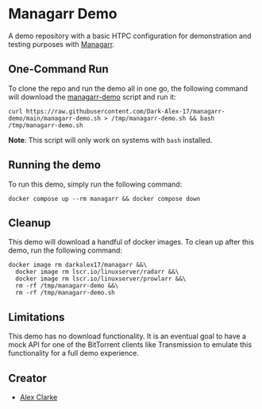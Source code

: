 # Managarr Demo
A demo repository with a basic HTPC configuration for demonstration and testing purposes with [Managarr](https://github.com/Dark-Alex-17/managarr).

## One-Command Run
To clone the repo and run the demo all in one go, the following command will download the [managarr-demo](./managarr-demo.sh) script and run it:
```shell
curl https://raw.githubusercontent.com/Dark-Alex-17/managarr-demo/main/managarr-demo.sh > /tmp/managarr-demo.sh && bash /tmp/managarr-demo.sh
```

**Note**: This script will only work on systems with `bash` installed.

## Running the demo
To run this demo, simply run the following command:

```shell
docker compose up --rm managarr && docker compose down
```

## Cleanup
This demo will download a handful of docker images. To clean up after this demo, run the following command:

```shell
docker image rm darkalex17/managarr &&\
  docker image rm lscr.io/linuxserver/radarr &&\
  docker image rm lscr.io/linuxserver/prowlarr &&\
  rm -rf /tmp/managarr-demo &&\
  rm -rf /tmp/managarr-demo.sh
```

## Limitations
This demo has no download functionality. It is an eventual goal to have a mock API for one of the BitTorrent clients like Transmission
to emulate this functionality for a full demo experience.

## Creator
* [Alex Clarke](https://github.com/Dark-Alex-17)

